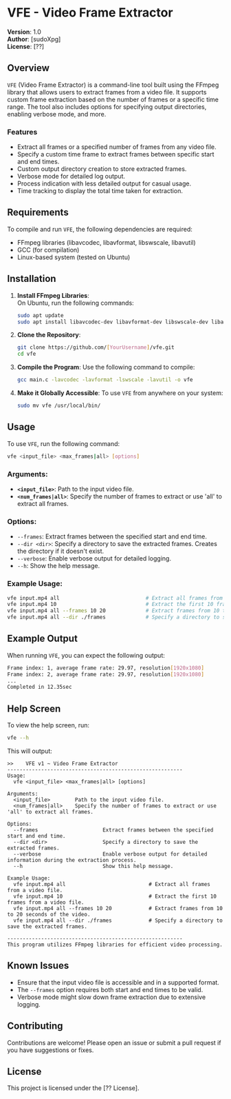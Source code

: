 
# VFE - Video Frame Extractor

**Version**: 1.0  
**Author**: [sudoXpg]  
**License**: [??]

## Overview

`VFE` (Video Frame Extractor) is a command-line tool built using the FFmpeg library that allows users to extract frames from a video file. It supports custom frame extraction based on the number of frames or a specific time range. The tool also includes options for specifying output directories, enabling verbose mode, and more.

### Features
- Extract all frames or a specified number of frames from any video file.
- Specify a custom time frame to extract frames between specific start and end times.
- Custom output directory creation to store extracted frames.
- Verbose mode for detailed log output.
- Process indication with less detailed output for casual usage.
- Time tracking to display the total time taken for extraction.

## Requirements

To compile and run `VFE`, the following dependencies are required:

- FFmpeg libraries (libavcodec, libavformat, libswscale, libavutil)
- GCC (for compilation)
- Linux-based system (tested on Ubuntu)

## Installation

1. **Install FFmpeg Libraries**:  
   On Ubuntu, run the following commands:
   ```bash
   sudo apt update
   sudo apt install libavcodec-dev libavformat-dev libswscale-dev libavutil-dev
   ```

2. **Clone the Repository**:
   ```bash
   git clone https://github.com/[YourUsername]/vfe.git
   cd vfe
   ```

3. **Compile the Program**:
   Use the following command to compile:
   ```bash
   gcc main.c -lavcodec -lavformat -lswscale -lavutil -o vfe
   ```

4. **Make it Globally Accessible**:
   To use `VFE` from anywhere on your system:
   ```bash
   sudo mv vfe /usr/local/bin/
   ```

## Usage

To use `VFE`, run the following command:

```bash
vfe <input_file> <max_frames|all> [options]
```

### Arguments:

- **`<input_file>`**: Path to the input video file.
- **`<num_frames|all>`**: Specify the number of frames to extract or use 'all' to extract all frames.

### Options:

- `--frames`: Extract frames between the specified start and end time.
- `--dir <dir>`: Specify a directory to save the extracted frames. Creates the directory if it doesn't exist.
- `--verbose`: Enable verbose output for detailed logging.
- `--h`: Show the help message.

### Example Usage:

```bash
vfe input.mp4 all                            # Extract all frames from a video file.
vfe input.mp4 10                             # Extract the first 10 frames from a video file.
vfe input.mp4 all --frames 10 20             # Extract frames from 10 to 20 seconds of the video.
vfe input.mp4 all --dir ./frames             # Specify a directory to save the extracted frames.
```

## Example Output

When running `VFE`, you can expect the following output:

```bash
Frame index: 1, average frame rate: 29.97, resolution[1920x1080]
Frame index: 2, average frame rate: 29.97, resolution[1920x1080]
...
Completed in 12.35sec
```

## Help Screen

To view the help screen, run:

```bash
vfe --h
```

This will output:

```
>>    VFE v1 ~ Video Frame Extractor
---------------------------------------------------------
Usage:
  vfe <input_file> <max_frames|all> [options]

Arguments:
  <input_file>        Path to the input video file.
  <num_frames|all>    Specify the number of frames to extract or use 'all' to extract all frames.

Options:
  --frames                     Extract frames between the specified start and end time.
  --dir <dir>                  Specify a directory to save the extracted frames.
  --verbose                    Enable verbose output for detailed information during the extraction process.
  --h                          Show this help message.

Example Usage:
  vfe input.mp4 all                           # Extract all frames from a video file.
  vfe input.mp4 10                            # Extract the first 10 frames from a video file.
  vfe input.mp4 all --frames 10 20            # Extract frames from 10 to 20 seconds of the video.
  vfe input.mp4 all --dir ./frames            # Specify a directory to save the extracted frames.

---------------------------------------------------------
This program utilizes FFmpeg libraries for efficient video processing.
```

## Known Issues

- Ensure that the input video file is accessible and in a supported format.
- The `--frames` option requires both start and end times to be valid.
- Verbose mode might slow down frame extraction due to extensive logging.

## Contributing

Contributions are welcome! Please open an issue or submit a pull request if you have suggestions or fixes.

## License

This project is licensed under the [?? License].
